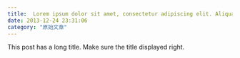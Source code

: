 ```yaml
---
title:  Lorem ipsum dolor sit amet, consectetur adipiscing elit. Aliquam justo turpis, tincidunt ac convallis id.
date: 2013-12-24 23:31:06
category: "原始文章"
---
```


This post has a long title. Make sure the title displayed right.
